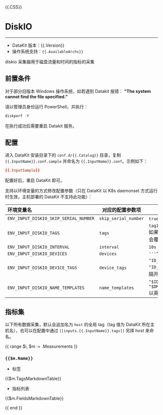 {{.CSS}}
# DiskIO
---

- DataKit 版本：{{.Version}}
- 操作系统支持：`{{.AvailableArchs}}`

diskio 采集器用于磁盘流量和时间的指标的采集

## 前置条件

对于部分旧版本 Windows 操作系统，如若遇到 Datakit 报错： **"The system cannot find the file specified."**

请以管理员身份运行 PowerShell，并执行：

```powershell
diskperf -Y
```

在执行成功后需要重启 Datakit 服务。

## 配置

进入 DataKit 安装目录下的 `conf.d/{{.Catalog}}` 目录，复制 `{{.InputName}}.conf.sample` 并命名为 `{{.InputName}}.conf`。示例如下：

```toml
{{.InputSample}}
```

配置好后，重启 DataKit 即可。

支持以环境变量的方式修改配置参数（只在 DataKit 以 K8s daemonset 方式运行时生效，主机部署的 DataKit 不支持此功能）：

| 环境变量名                            | 对应的配置参数项     | 参数示例                                                     |
| :---                                  | ---                  | ---                                                          |
| `ENV_INPUT_DISKIO_SKIP_SERIAL_NUMBER` | `skip_serial_number` | `true`/`false`                                               |
| `ENV_INPUT_DISKIO_TAGS`               | `tags`               | `tag1=value1,tag2=value2` 如果配置文件中有同名 tag，会覆盖它 |
| `ENV_INPUT_DISKIO_INTERVAL` | `interval` | `10s`|
| `ENV_INPUT_DISKIO_DEVICES` | `devices` | `'''^sdb\d*'''` |
| `ENV_INPUT_DISKIO_DEVICE_TAGS` | `device_tags` | `"ID_FS_TYPE", "ID_FS_USAGE"` 以英文逗号隔开 |
| `ENV_INPUT_DISKIO_NAME_TEMPLATES` | `name_templates` | `"$ID_FS_LABEL", "$DM_VG_NAME/$DM_LV_NAME"` 以英文逗号隔开 |

## 指标集

以下所有数据采集，默认会追加名为 `host` 的全局 tag（tag 值为 DataKit 所在主机名），也可以在配置中通过 `[[inputs.{{.InputName}}.tags]]` 另择 host 来命名。

{{ range $i, $m := .Measurements }}

### `{{$m.Name}}`

-  标签

{{$m.TagsMarkdownTable}}

- 指标列表

{{$m.FieldsMarkdownTable}}

{{ end }}
